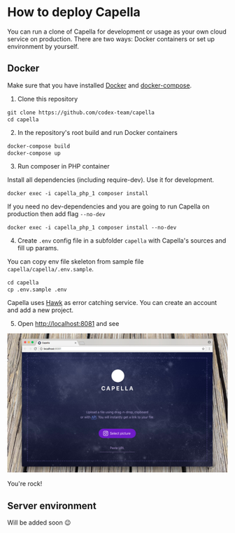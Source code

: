 # How to deploy Capella

You can run a clone of Capella for development or usage as your own cloud service on production. There are two ways: Docker containers or set up environment by yourself.

## Docker

Make sure that you have installed [Docker](https://docs.docker.com/install/) and [docker-compose](https://docs.docker.com/compose/).

1. Clone this repository

```shell
git clone https://github.com/codex-team/capella
cd capella
```

2. In the repository's root build and run Docker containers

```shell
docker-compose build
docker-compose up
```

3. Run composer in PHP container 

Install all dependencies (including require-dev). Use it for development.

```shell
docker exec -i capella_php_1 composer install
```

If you need no dev-dependencies and you are going to run Capella on production then add flag `--no-dev`

```shell
docker exec -i capella_php_1 composer install --no-dev
```

4. Create `.env` config file in a subfolder `capella` with Capella's sources and fill up params.

You can copy env file skeleton from sample file `capella/capella/.env.sample`.

```shell
cd capella
cp .env.sample .env
```

Capella uses [Hawk](https://hawk.so) as error catching service. You can create an account and add a new project.

5. Open [http://localhost:8081](http://localhost:8081) and see

![](assets/capella-localhost.jpeg)

You're rock!

## Server environment

Will be added soon :wink:

<!--
### Requirements
- Nginx
- PHP 5.6
- Memcached
- curl
- composer
- git
- imagemagick

- php-memcached
- php-mbstring
- php-curl
- php-imagick
- php5.6-curl

- clone
- create nginx config
- run composer 
- ln -s tools/install.php ./
- mkdir upload; chmod 777 upload
- apt-get install -y libmagickwand-dev imagemagick
- install php modules
- service php5.6-fpm reload
-->